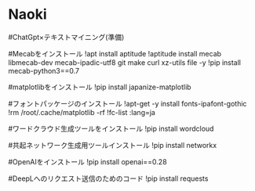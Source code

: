 # Naoki
#ChatGpt×テキストマイニング(準備)

#Mecabをインストール
!apt install aptitude
!aptitude install mecab libmecab-dev mecab-ipadic-utf8 git make curl xz-utils file -y
!pip install mecab-python3==0.7

#matplotlibをインストール
!pip install japanize-matplotlib

#フォントパッケージのインストール
!apt-get -y install fonts-ipafont-gothic
!rm /root/.cache/matplotlib -rf
!fc-list :lang=ja

#ワードクラウド生成ツールをインストール
!pip install wordcloud

#共起ネットワーク生成用ツールインストール
!pip install networkx

#OpenAIをインストール
!pip install openai==0.28

#DeepLへのリクエスト送信のためのコード
!pip install requests
